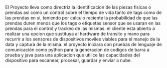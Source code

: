 El Proyecto lleva como directriz la identificacion de las piezas fisicas o prendas asi como un control sobre el tiempo de vida tanto de tags como de las prendas en si, teniendo por calculo
reciente la probabilidad de que las prendas duren menos que los tags o etiquetas sensor que se usaran en las prendas para el control y trackeo de las mismas.
el cliente esta abierto a realizar una opcion que sustituya al hardware de transito y mano para recurrir a los sensores de dispositivos moviles viables para el manejo de la data y captura de la misma.
el proyecto iniciara con pruebas de lenguaje de comunicación como python  para la generacion de codigos de barra a prueba y java para una aplicacion que utilice las capacidades del dispositivo para
escanear, procesar, guardar y enviar a nube.
